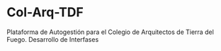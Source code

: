 # Col-Arq-TDF
Plataforma de Autogestión para el Colegio de Arquitectos de Tierra del Fuego. Desarrollo de Interfases
